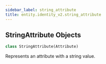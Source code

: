 ```yaml
---
sidebar_label: string_attribute
title: entity.identity_v2.string_attribute
---
```


## StringAttribute Objects

```python
class StringAttribute(Attribute)
```

Represents an attribute with a string value.

